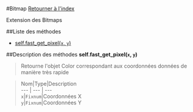 #Bitmap
[Retourner à l'index](README.md)

Extension des Bitmaps

##Liste des méthodes
*    [self.fast_get_pixel(`x`, `y`)](#self.fast_get_pixel)


##Description des méthodes
**self.fast_get_pixel(`x`, `y`)**

> Retourne l'objet Color correspondant aux coordonnées données de manière très rapide

  
> Nom|Type|Description  
--- | --- | ---  
`x`|`Fixnum`|Coordonnées X  
`y`|`Fixnum`|Coordonnées Y  






